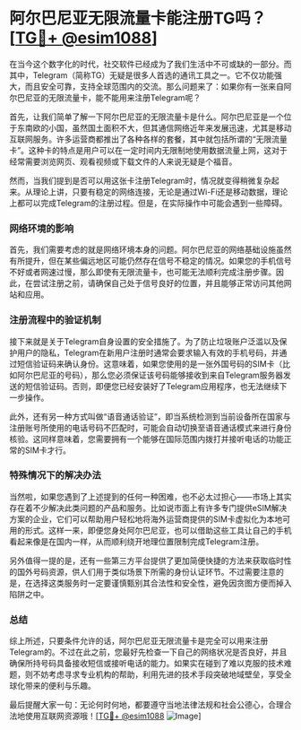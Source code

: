 # 阿尔巴尼亚无限流量卡能注册TG吗？[[TG💪+ @esim1088](https://t.me/s/esim1088)]

在当今这个数字化的时代，社交软件已经成为了我们生活中不可或缺的一部分。而其中，Telegram（简称TG）无疑是很多人首选的通讯工具之一。它不仅功能强大，而且安全可靠，支持全球范围内的交流。那么问题来了：如果你有一张来自阿尔巴尼亚的无限流量卡，能不能用来注册Telegram呢？

首先，让我们简单了解一下阿尔巴尼亚的无限流量卡是什么。阿尔巴尼亚是一个位于东南欧的小国，虽然国土面积不大，但其通信网络近年来发展迅速，尤其是移动互联网服务。许多运营商都推出了各种各样的套餐，其中就包括所谓的“无限流量卡”。这种卡的特点是用户可以在一定时间内无限制地使用数据流量上网，这对于经常需要浏览网页、观看视频或下载文件的人来说无疑是个福音。

然而，当我们提到是否可以用这张卡注册Telegram时，情况就变得稍微复杂起来。从理论上讲，只要有稳定的网络连接，无论是通过Wi-Fi还是移动数据，理论上都可以完成Telegram的注册过程。但是，在实际操作中可能会遇到一些障碍。

### 网络环境的影响

首先，我们需要考虑的就是网络环境本身的问题。阿尔巴尼亚的网络基础设施虽然有所提升，但在某些偏远地区可能仍然存在信号不稳定的情况。如果您的手机信号不好或者网速过慢，那么即使有无限流量卡，也可能无法顺利完成注册步骤。因此，在尝试注册之前，请确保自己处于信号良好的位置，并且能够正常访问其他网站和应用。

### 注册流程中的验证机制

接下来就是关于Telegram自身设置的安全措施了。为了防止垃圾账户泛滥以及保护用户的隐私，Telegram在新用户注册时通常会要求输入有效的手机号码，并通过短信验证码来确认身份。这意味着，如果您使用的是一张外国号码的SIM卡（比如阿尔巴尼亚的号码），那么您必须保证该号码能够接收到来自Telegram服务器发送的短信验证码。否则，即便您已经安装好了Telegram应用程序，也无法继续下一步操作。

此外，还有另一种方式叫做“语音通话验证”，即当系统检测到当前设备所在国家与注册账号所使用的电话号码不匹配时，可能会自动切换至语音通话模式来进行身份核验。这同样意味着，您需要拥有一个能够在国际范围内拨打并接听电话的功能正常的SIM卡才行。

### 特殊情况下的解决办法

当然啦，如果您遇到了上述提到的任何一种困难，也不必太过担心——市场上其实存在着不少解决此类问题的产品和服务。比如说市面上有许多专门提供eSIM解决方案的企业，它们可以帮助用户轻松地将海外运营商提供的SIM卡虚拟化为本地可用的形式。这样一来，即便您身处阿尔巴尼亚，也可以借助这些工具让自己的手机看起来像是在国内一样，从而顺利绕开地理位置限制完成Telegram注册。

另外值得一提的是，还有一些第三方平台提供了更加简便快捷的方法来获取临时性的国外号码资源，供人们用于类似场景下所需的身份认证环节。不过需要注意的是，在选择这类服务时一定要谨慎甄别其合法性和安全性，避免因贪图方便而掉入陷阱之中。

### 总结

综上所述，只要条件允许的话，阿尔巴尼亚无限流量卡是完全可以用来注册Telegram的。不过在此之前，您最好先检查一下自己的网络状况是否良好，并且确保所持号码具备接收短信或接听电话的能力。如果实在碰到了难以克服的技术难题，则不妨考虑寻求专业机构的帮助，利用先进的技术手段突破地域壁垒，享受全球化带来的便利与乐趣。

最后提醒大家一句：无论何时何地，都要遵守当地法律法规和社会公德心，合理合法地使用互联网资源哦！[[TG💪+ @esim1088](https://t.me/s/esim1088) ![Image](https://i.postimg.cc/4NQfJmqS/Snipaste-2025-05-13-00-14-12.png)]